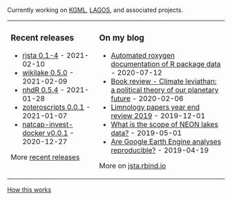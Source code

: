 Currently working on [KGML](https://sites.google.com/umn.edu/kgml/home), [LAGOS](https://lagoslakes.org), and associated projects. 

<table><tr><td valign="top">

### Recent releases
<!-- recent_releases starts -->
* [rjsta 0.1-4](https://github.com/jsta/rjsta/releases/tag/0.1-4) - 2021-02-10
* [wikilake 0.5.0](https://github.com/jsta/wikilake/releases/tag/0.5.0) - 2021-02-09
* [nhdR 0.5.4](https://github.com/jsta/nhdR/releases/tag/0.5.4) - 2021-01-28
* [zoteroscripts 0.0.1](https://github.com/jsta/zoteroscripts/releases/tag/v0.0.1) - 2021-01-07
* [natcap-invest-docker v0.0.1](https://github.com/jsta/natcap-invest-docker/releases/tag/0.0.1) - 2020-12-27
<!-- recent_releases ends -->
More [recent releases](https://github.com/jsta/jsta/blob/main/releases.md)
</td><td valign="top">

### On my blog
<!-- blog starts -->
* [Automated roxygen documentation of R package data](https://jsta.rbind.io/blog/automated-roxygen-documentation-of-r-package-data/) - 2020-07-12
* [Book review - Climate leviathan: a political theory of our planetary future](https://jsta.rbind.io/blog/climate-leviathan-a-polictical-theory-of-our-planetary-future/) - 2020-02-06
* [Limnology papers year end review 2019](https://jsta.rbind.io/blog/limnology-papers-year-end-review-with-a-python-twitter-rss-feed/) - 2019-12-01
* [What is the scope of NEON lakes data?](https://jsta.rbind.io/blog/what-is-the-scope-of-neon-lakes-data/) - 2019-05-01
* [Are Google Earth Engine analyses reproducible?](https://jsta.rbind.io/blog/are-google-earth-engine-analyses-reproducible/) - 2019-04-19
<!-- blog ends -->
More on [jsta.rbind.io](https://jsta.rbind.io)
</td></tr></table>

<a href="https://simonwillison.net/2020/Jul/10/self-updating-profile-readme/">How this works</a>
